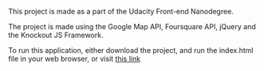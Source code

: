 This project is made as a part of the Udacity Front-end Nanodegree.

The project is made using the Google Map API, Foursquare API, jQuery and the Knockout JS Framework.

To run this application, either download the project, and run the index.html file in your web browser, or visit [this link](https://rimildeyjsr.github.io/udacity-nanodegree---neighbourhood-map/) 




